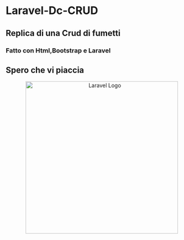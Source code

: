 # Laravel-Dc-CRUD
## Replica di una Crud di fumetti 
### Fatto con Html,Bootstrap e Laravel 
## Spero che vi piaccia 
<p align="center"><img src="https://raw.githubusercontent.com/laravel/art/master/logo-lockup/5%20SVG/2%20CMYK/1%20Full%20Color/laravel-logolockup-cmyk-red.svg" width="400" alt="Laravel Logo"></p>
